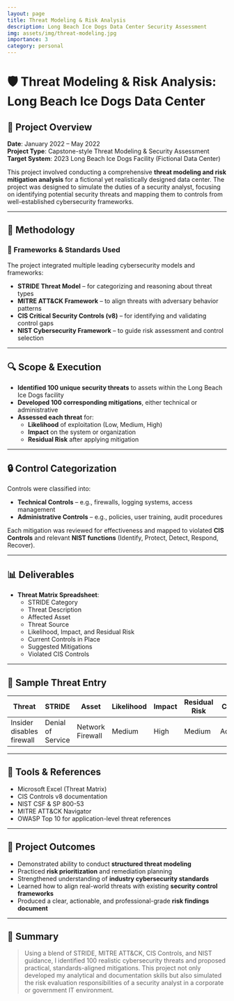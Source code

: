 ```yaml
---
layout: page
title: Threat Modeling & Risk Analysis
description: Long Beach Ice Dogs Data Center Security Assessment
img: assets/img/threat-modeling.jpg
importance: 3
category: personal
---
```


# 🛡️ Threat Modeling & Risk Analysis: Long Beach Ice Dogs Data Center

## 📘 Project Overview

**Date**: January 2022 – May 2022  
**Project Type**: Capstone-style Threat Modeling & Security Assessment  
**Target System**: 2023 Long Beach Ice Dogs Facility (Fictional Data Center)

This project involved conducting a comprehensive **threat modeling and risk mitigation analysis** for a fictional yet realistically designed data center. The project was designed to simulate the duties of a security analyst, focusing on identifying potential security threats and mapping them to controls from well-established cybersecurity frameworks.

---

## 🧠 Methodology

### 🧱 Frameworks & Standards Used

The project integrated multiple leading cybersecurity models and frameworks:
- **STRIDE Threat Model** – for categorizing and reasoning about threat types
- **MITRE ATT&CK Framework** – to align threats with adversary behavior patterns
- **CIS Critical Security Controls (v8)** – for identifying and validating control gaps
- **NIST Cybersecurity Framework** – to guide risk assessment and control selection

---

## 🔍 Scope & Execution

- **Identified 100 unique security threats** to assets within the Long Beach Ice Dogs facility
- **Developed 100 corresponding mitigations**, either technical or administrative
- **Assessed each threat** for:
  - **Likelihood** of exploitation (Low, Medium, High)
  - **Impact** on the system or organization
  - **Residual Risk** after applying mitigation

---

## 🔒 Control Categorization

Controls were classified into:
- **Technical Controls** – e.g., firewalls, logging systems, access management
- **Administrative Controls** – e.g., policies, user training, audit procedures

Each mitigation was reviewed for effectiveness and mapped to violated **CIS Controls** and relevant **NIST functions** (Identify, Protect, Detect, Respond, Recover).

---

## 📊 Deliverables

- **Threat Matrix Spreadsheet**:
  - STRIDE Category
  - Threat Description
  - Affected Asset
  - Threat Source
  - Likelihood, Impact, and Residual Risk
  - Current Controls in Place
  - Suggested Mitigations
  - Violated CIS Controls

---

## 📌 Sample Threat Entry

<div class="table-responsive">
  <table class="table table-sm">
    <thead>
      <tr>
        <th>Threat</th>
        <th>STRIDE</th>
        <th>Asset</th>
        <th>Likelihood</th>
        <th>Impact</th>
        <th>Residual Risk</th>
        <th>Control Type</th>
        <th>Violated CIS</th>
      </tr>
    </thead>
    <tbody>
      <tr>
        <td>Insider disables firewall</td>
        <td>Denial of Service</td>
        <td>Network Firewall</td>
        <td>Medium</td>
        <td>High</td>
        <td>Medium</td>
        <td>Administrative</td>
        <td>CIS 4.3, 5.1</td>
      </tr>
    </tbody>
  </table>
</div>

---

## 🧰 Tools & References

- Microsoft Excel (Threat Matrix)
- CIS Controls v8 documentation
- NIST CSF & SP 800-53
- MITRE ATT&CK Navigator
- OWASP Top 10 for application-level threat references

---

## 💼 Project Outcomes

- Demonstrated ability to conduct **structured threat modeling**
- Practiced **risk prioritization** and remediation planning
- Strengthened understanding of **industry cybersecurity standards**
- Learned how to align real-world threats with existing **security control frameworks**
- Produced a clear, actionable, and professional-grade **risk findings document**

---

## 🧾 Summary

> Using a blend of STRIDE, MITRE ATT&CK, CIS Controls, and NIST guidance, I identified 100 realistic cybersecurity threats and proposed practical, standards-aligned mitigations. This project not only developed my analytical and documentation skills but also simulated the risk evaluation responsibilities of a security analyst in a corporate or government IT environment.
